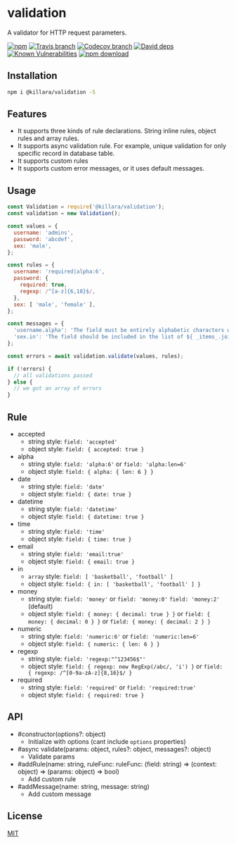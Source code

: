 # validation

A validator for HTTP request parameters.

[![npm](https://img.shields.io/npm/v/@killara/validation.svg)](https://www.npmjs.com/package/@killara/validation)
[![Travis branch](https://img.shields.io/travis/killara/validation/master.svg)](https://travis-ci.org/killara/validation)
[![Codecov branch](https://img.shields.io/codecov/c/github/killara/validation/master.svg)](https://codecov.io/github/killara/validation?branch=master)
[![David deps](https://img.shields.io/david/killara/validation.svg)](https://david-dm.org/killara/validation)
[![Known Vulnerabilities](https://snyk.io/test/npm/@killara/validation/badge.svg)](https://snyk.io/test/npm/@killara/validation)
[![npm download](https://img.shields.io/npm/dt/@killara/validation.svg)](https://www.npmjs.com/package/@killara/validation)

## Installation

```bash
npm i @killara/validation -S
```

## Features

* It supports three kinds of rule declarations. String inline rules, object rules and array rules.
* It supports async validation rule. For example, unique validation for only specific record in database table.
* It supports custom rules
* It supports custom error messages, or it uses default messages.

## Usage

```js
const Validation = require('@killara/validation');
const validation = new Validation();

const values = {
  username: 'admins',
  password: 'abcdef',
  sex: 'male',
};

const rules = {
  username: 'required|alpha:6',
  password: {
    required: true,
    regexp: /^[a-z]{6,18}$/,
  },
  sex: [ 'male', 'female' ],
};

const messages = {
  'username.alpha': 'The field must be entirely alphabetic characters with the length of ${len}'
  'sex.in': 'The field should be included in the list of ${ _items_.join(", ") }'
};

const errors = await validation.validate(values, rules);

if (!errors) {
  // all validations passed
} else {
  // we got an array of errors
}
```

## Rule

* accepted
  * string style: `field: 'accepted'`
  * object style: `field: { accepted: true }`
* alpha
  * string style: `field: 'alpha:6'` or `field: 'alpha:len=6'`
  * object style: `field: { alpha: { len: 6 } }`
* date
  * string style: `field: 'date'`
  * object style: `field: { date: true }`
* datetime
  * string style: `field: 'datetime'`
  * object style: `field: { datetime: true }`
* time
  * string style: `field: 'time'`
  * object style: `field: { time: true }`
* email
  * string style: `field: 'email:true'`
  * object style: `field: { email: true }`
* in
  * `array` style: `field: [ 'basketball', 'football' ]`
  * object style: `field: { in: [ 'basketball', 'football' ] }`
* money
  * string style: `field: 'money'` or `field: 'money:0'` `field: 'money:2'` (default)
  * object style: `field: { money: { decimal: true } }` or `field: { money: { decimal: 0 } }` or `field: { money: { decimal: 2 } }`
* numeric
  * string style: `field: 'numeric:6'` or `field: 'numeric:len=6'`
  * object style: `field: { numeric: { len: 6 } }`
* regexp
  * string style: `field: 'regexp:"^123456$"'`
  * object style: `field: { regexp: new RegExp(/abc/, 'i') }` or `field: { regexp: /^[0-9a-zA-z]{8,16}$/ }`
* required
  * string style: `field: 'required'` or `field: 'required:true'`
  * object style: `field: { required: true }`

## API

* #constructor(options?: object)
  * Initialize with options (cant include `options` properties)
* #async validate(params: object, rules?: object, messages?: object)
  * Validate params
* #addRule(name: string, ruleFunc: ruleFunc: (field: string) => (context: object) => (params: object) => bool)
  * Add custom rule
* #addMessage(name: string, message: string)
  * Add custom message

## License

[MIT](LICENSE)